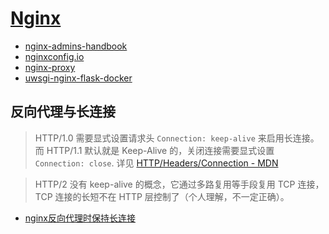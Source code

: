 # [Nginx](https://github.com/nginx/nginx)

- [nginx-admins-handbook](https://github.com/trimstray/nginx-admins-handbook)
- [nginxconfig.io](https://github.com/digitalocean/nginxconfig.io)
- [nginx-proxy](https://github.com/jwilder/nginx-proxy)
- [uwsgi-nginx-flask-docker](https://github.com/tiangolo/uwsgi-nginx-flask-docker)


## 反向代理与长连接

>HTTP/1.0 需要显式设置请求头 `Connection: keep-alive` 来启用长连接。
而 HTTP/1.1 默认就是 Keep-Alive 的，关闭连接需要显式设置 `Connection: close`.
详见 [HTTP/Headers/Connection - MDN](https://developer.mozilla.org/en-US/docs/Web/HTTP/Headers/Connection)

>HTTP/2 没有 keep-alive 的概念，它通过多路复用等手段复用 TCP 连接，TCP 连接的长短不在 HTTP 层控制了（个人理解，不一定正确）。

- [ nginx反向代理时保持长连接](https://www.cnblogs.com/liuxia912/p/11075630.html)
